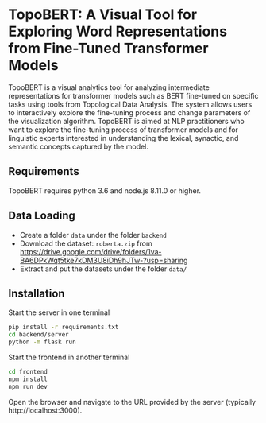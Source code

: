 # TopoBERT: A Visual Tool for Exploring Word Representations from Fine-Tuned Transformer Models

TopoBERT is a visual analytics tool for analyzing intermediate representations for transformer models such as BERT fine-tuned on specific tasks using tools from Topological Data Analysis.
The system allows users to interactively explore the fine-tuning process and change parameters of the visualization algorithm.
TopoBERT is aimed at NLP practitioners who want to explore the fine-tuning process of transformer models and for linguistic experts interested in understanding the lexical, synactic, and semantic concepts captured by the model.

## Requirements
TopoBERT requires python 3.6 and node.js 8.11.0 or higher.

## Data Loading
 * Create a folder ```data``` under the folder ```backend```
 * Download the dataset: ```roberta.zip``` from https://drive.google.com/drive/folders/1va-BA6DPkWqt5tke7kDM3U8iDh9hJTw-?usp=sharing 
 * Extract and put the datasets under the folder  ```data/```

## Installation
Start the server in one terminal 

```bash
pip install -r requirements.txt
cd backend/server
python -m flask run
```

Start the frontend in another terminal

```bash
cd frontend
npm install
npm run dev
```

Open the browser and navigate to the URL provided by the server (typically http://localhost:3000).
